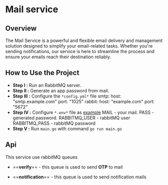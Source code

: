 # Mail service

## Overview 

The Mail Service is a powerful and flexible email delivery and management solution designed to simplify your email-related tasks. Whether you're sending notifications, our service is here to streamline the process and ensure your emails reach their destination reliably.

## How to Use the Project

- **Step I :** Run an RabbitMQ server.
- **Step II :** Generate an app password from mail.
- **Step III :** Configure the `*config.yml*` file
	smtp:
	  host: "smtp.example.com"
	  port: "1025"
	rabbit:
	  host: "example.com"
	  port: "5672"
- **Step IV :** Configure `*.env*` file as [example](https://github.com/catness812/e-petitions-project/blob/master/mail_service/.env.example)
	MAIL - your mail.
	PASS - generated password.
	RABBITMQ_USER - rabbitMQ user
	RABBITMQ_PASS - rabbitMQ password
- **Step V :** Run `main.go` with command  `go run main.go`

## Api

This service use rabbitMQ queues 
- ==**verify**== - this queue is used to send **OTP** to mail

- ==**notification**== - this queue is used to send notification mails
